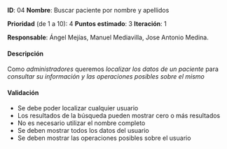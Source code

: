 **ID**: 04
**Nombre**: Buscar paciente por nombre y apellidos

**Prioridad** (de 1 a 10): 4
**Puntos estimado**: 3
**Iteración**: 1

**Responsable**: Ángel Mejías, Manuel Mediavilla, Jose Antonio Medina.

#### Descripción

Como *administradores* queremos *localizar los datos de un paciente* para *consultar su información y las operaciones posibles sobre el mismo*

#### Validación

* Se debe poder localizar cualquier usuario
* Los resultados de la búsqueda pueden mostrar cero o más resultados
* No es necesario utilizar el nombre completo
* Se deben mostrar todos los datos del usuario
* Se deben mostrar las operaciones posibles sobre el usuario

